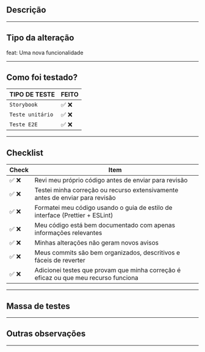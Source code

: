 ## Descrição

<!--
Inclua aqui um resumo da alteração e qual problema está relacionado.
Adicione também motivação e contexto que sejam relevantes.
Liste todas as dependências necessárias para essa alteração.
-->

---

## Tipo da alteração

feat: Uma nova funcionalidade

<!-- USE A OPÇÃO MAIS RELEVANTE
feat: Uma nova funcionalidade
fix: Correção de algum bug
style: Alterações que não afetam o significado do código (espaço em branco, formatação etc.)
perf: Mudança no código para melhoria de performance
refactor: Uma alteração de código que não corrige um bug nem adiciona um recurso
test: Adicionando testes ausentes ou corrigindo testes existentes
build: Alterações que afetam o sistema de compilação ou dependências externas
ci: Alterações nos arquivos e scripts de configuração do CI'
chore: Outras alterações que não modificam os arquivos de origem ou de teste
docs: Apenas mudança de documentação
revert: Reverte um commit
wip: Código em desenvolvimento
-->

---

## Como foi testado?

<!-- Selecione apenas uma das opções (✅ ❌) abaixo. -->

| TIPO DE TESTE    | FEITO |
| ---------------- | ----- |
| `Storybook`      | ✅ ❌ |
| `Teste unitário` | ✅ ❌ |
| `Teste E2E`      | ✅ ❌ |

<!-- Descreva os testes que você executou para verificar suas alterações.
Forneça instruções para que possamos reproduzir.
-->

---

## Checklist

<!-- Verifique as opções relacionadas a você. -->
<!-- Selecione apenas uma das opções (✅ ❌) abaixo. -->

| Check | Item                                                                                |
| ----- | ----------------------------------------------------------------------------------- |
| ✅ ❌ | Revi meu próprio código antes de enviar para revisão                                |
| ✅ ❌ | Testei minha correção ou recurso extensivamente antes de enviar para revisão        |
| ✅ ❌ | Formatei meu código usando o guia de estilo de interface (Prettier + ESLint)        |
| ✅ ❌ | Meu código está bem documentado com apenas informações relevantes                   |
| ✅ ❌ | Minhas alterações não geram novos avisos                                            |
| ✅ ❌ | Meus commits são bem organizados, descritivos e fáceis de reverter                  |
| ✅ ❌ | Adicionei testes que provam que minha correção é eficaz ou que meu recurso funciona |

---

## Massa de testes

<!-- Inclua aqui usuários para quem estiver revisando conseguir testar todo o cenário que a PR está afetando -->

---

## Outras observações

<!-- Inclua outras observações relevantes que não se enquadram nos campos acima -->

---
